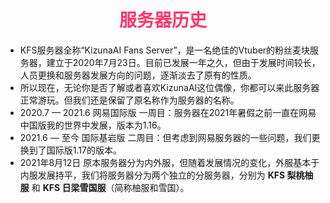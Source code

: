 # <div align="center"><font color=#FD366D>服务器历史</font></div>
* KFS服务器全称“KizunaAI Fans Server”，是一名绝佳的Vtuber的粉丝麦块服务器，建立于2020年7月23日。目前已发展一年之久，但由于发展时间较长，人员更换和服务器发展方向的问题，逐渐淡去了原有的性质。
* 所以现在，无论你是否了解或者喜欢KizunaAI这位偶像，你都可以来此服务器正常游玩。但我们还是保留了原名称作为服务器的名称。
* 2020.7 — 2021.6  网易国际版 一周目：服务器在2021年暑假之前一直在网易中国版我的世界中发展，版本为1.16。
* 2021.6 — 至今  国际基岩版 二周目：但考虑到网易服务器的一些问题，我们更换到了国际版1.17的版本。
* 2021年8月12日  原本服务器分为内外服，但随着发展情况的变化，外服基本于内服发展持平，我们将服务器分为两个独立的分服务器，分别为 **KFS 梨桃柚服** 和 **KFS 日梁雪国服**（简称柚服和雪国）。